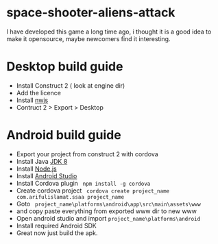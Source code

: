 # space-shooter-aliens-attack
I have developed this game a long time ago, i thought it is a good idea to make it opensource, maybe newcomers find it interesting.

# Desktop build guide
- Install Construct 2 ( look at engine dir)
- Add the licence 
- Install [nwjs](https://www.scirra.com/nwjs)
- Contruct 2 > Export > Desktop 

# Android build guide 

- Export your project from construct 2 with cordova 
- Install Java [JDK 8](https://www.openlogic.com/openjdk-downloads?field_java_parent_version_target_id=All&field_operating_system_target_id=All&field_architecture_target_id=All&field_java_package_target_id=All&page=1)
- Install [Node.js](https://nodejs.org/en/download/)
- Install [Android Studio](https://developer.android.com/studio)
- Install Cordova plugin 
` npm install -g cordova`
- Create cordova project
` cordova create project_name com.arifulislamat.ssaa project_name`
- Goto ` project_name\platforms\android\app\src\main\assets\www` 
- and copy paste everything from exported www dir to new www
- Open android studio and import `project_name\platforms\android`
- Install required Android SDK
- Great now just build the apk.
